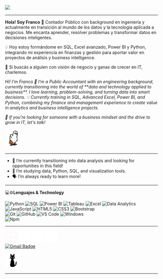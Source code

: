 ![](https://github.com/FrancoDavid91/assets/blob/main/presentacionGitHub.gif)

---

**Hola! Soy Franco** 👋
Contador Público con background en ingeniería y actualmente en transición al mundo de los datos y la tecnología aplicada a negocios.
Me encanta aprender, resolver problemas y transformar datos en decisiones inteligentes.

💡 Hoy estoy formándome en SQL, Excel avanzado, Power BI y Python, integrando mi experiencia en finanzas y gestión para aportar valor en proyectos de análisis y business intelligence.

📩 Si buscás a alguien con visión de negocio y ganas de crecer en IT, charlemos.

<p><i>Hi! I'm Franco 👋 I'm a Public Accountant with an engineering background, currently transitioning into the world of **data and technology applied to business**. I love learning, problem-solving, and turning data into smart decisions.
💡 Currently training in SQL, Advanced Excel, Power BI, and Python, combining my finance and management experience to create value in analytics and business intelligence projects.

📩 If you're looking for someone with a business mindset and the drive to grow in IT, let's talk!</i></p>


<img src="https://github.com/FrancoDavid91/assets/blob/main/patito.gif" width="50px">


---

- 💼 I’m currently transitioning into data analysis and looking for opportunities in this field!
- 📖 I’m studying data, Python, SQL, and visualization tools.
- 🗣️ I’m always ready to learn more!

---

💻⚙️**Lenguajes & Technology**


![Python](http://img.shields.io/badge/-Python-3776AB?style=flat-square&logo=python&logoColor=ffffff)
![SQL](https://img.shields.io/badge/-SQL-00758F?style=flat-square&logo=microsoft-sql-server&logoColor=white)
![Power BI](https://img.shields.io/badge/-Power%20BI-F2C811?style=flat-square&logo=power-bi&logoColor=black)
![Tableau](https://img.shields.io/badge/-Tableau-E97627?style=flat-square&logo=tableau&logoColor=white)
![Excel](https://img.shields.io/badge/-Excel-217346?style=flat-square&logo=microsoft-excel&logoColor=white)
![Data Analytics](https://img.shields.io/badge/-Data%20Analytics-4caf50?style=flat-square&logo=google-analytics&logoColor=white)
<br>
![JavaScript](https://img.shields.io/badge/-JavaScript-%23F7DF1C?style=flat-square&logo=javascript&logoColor=000000&labelColor=%23F7DF1C&color=%23FFCE5A)
![HTML5](https://img.shields.io/badge/-HTML5-%23E44D27?style=flat-square&logo=html5&logoColor=ffffff)
![CSS3](https://img.shields.io/badge/-CSS3-%231572B6?style=flat-square&logo=css3)
![Bootstrap](https://img.shields.io/badge/-Bootstrap-563D7C?style=flat-square&logo=Bootstrap)
<br>
![Git](https://img.shields.io/badge/-Git-%23F05032?style=flat-square&logo=git&logoColor=%23ffffff)
![GitHub](https://img.shields.io/badge/-GitHub-181717?style=flat-square&logo=github)
![VS Code](http://img.shields.io/badge/-VS%20Code-007ACC?style=flat-square&logo=visual-studio-code&logoColor=ffffff)
![Windows](http://img.shields.io/badge/-Windows-0078D6?style=flat-square&logo=windows&logoColor=ffffff)
<br>
![Npm](https://img.shields.io/badge/-npm-CB3837?style=flat-square&logo=npm)

---

[<img src='https://github.com/FrancoDavid91/assets/blob/main/github%20(1).png' alt='github' height='40'>](https://github.com/FrancoDavid91)  [<img src='https://github.com/FrancoDavid91/assets/blob/main/linkedin.png' alt='linkedin' height='40'>](https://www.linkedin.com/in/francofazzolari//)  [<img src='https://github.com/FrancoDavid91/assets/blob/main/facebook.png' alt='facebook' height='40'>](https://www.facebook.com/franco.fazzolari.5)  [<img src='https://github.com/FrancoDavid91/assets/blob/main/instagram.png' alt='instagram' height='40'>](https://www.instagram.com/francofazzolari//)<br>
[![Gmail Badge](https://img.shields.io/badge/-fazzolari.df@gmail.com-c14438?style=flat-square&logo=Gmail&logoColor=white&link=mailto:fazzolari.df@gmail.com)](https://gmail.com)

<img src="https://github.com/FrancoDavid91/assets/blob/main/gatitonegro.gif" width="50px">

----
